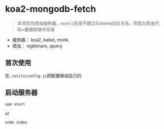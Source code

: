 # koa2-mongodb-fetch

> 本项目为爬虫服务器，`models`目录不建立Schema对应关系，而改为爬虫代码+数据库操作目录

- 服务器： koa2, babel, monk
- 爬虫： nightmare, jquery

## 首次使用

在`./utils/config.js`把配置换成自己的

## 启动服务器

`npm start`

or

 `node index`